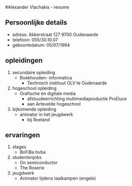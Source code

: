 #Alexander Vlachakis - resume
## Persoonlijke details
* adress: Akkerstraat 127 9700 Oudenaarde
* telefoon: 055/30.10.07
* geboortedatum: 05/07/1994

## opleidingen
1. secundaire opleiding
	* Boekhouden- informatica
		* Technisch instituut OLV te Oudenaarde
2.  hogeschool opleiding
	* Grafische en digitale media 
		* afstuudeerrichting multimediaproductie ProDuce
		* aan Artevelde hogeschool
3. bijkomende opleiding
	* animator in het jeugdwerk
		* bij Roeland

## ervaringen
1. stages
    * BoFiBa bvba 
2. studentenjobs
    * On semiconductor
    * The Roserie  
3. jeugdwerk
    * Animator tijdens taalkampen (engels)
